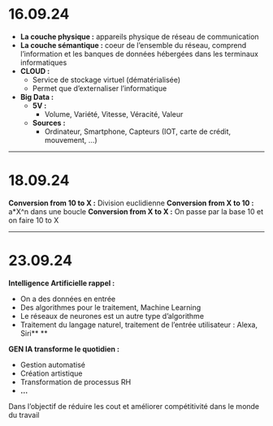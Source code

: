 # 16.09.24

- **La couche physique :** appareils physique de réseau de communication
- **La couche sémantique :** coeur de l’ensemble du réseau, comprend l’information et les banques de données hébergées dans les terminaux informatiques
- **CLOUD :**
  - Service de stockage virtuel (dématérialisée)
  - Permet que d’externaliser l’informatique
- **Big Data :**
  - **5V :**
    - Volume, Variété, Vitesse, Véracité, Valeur
  - **Sources :**
    - Ordinateur, Smartphone, Capteurs (IOT, carte de crédit, mouvement, …)

---

# 18.09.24

**Conversion from 10 to X :** Division euclidienne 
**Conversion from X to 10 :** a*X^n dans une boucle 
**Conversion from X to X :** On passe par la base 10 et on faire 10 to X

---

# **23.09.24**

**Intelligence Artificielle rappel :**

* On a des données en entrée
* Des algorithmes pour le traitement, Machine Learning
* Le réseaux de neurones est un autre type d’algorithme
* Traitement du langage naturel, traitement de l’entrée utilisateur : Alexa, Siri** **

**GEN IA transforme le quotidien :**

* Gestion automatisé
* Création artistique
* Transformation de processus RH
* **…**

Dans l’objectif de réduire les cout et améliorer compétitivité dans le monde du travail
